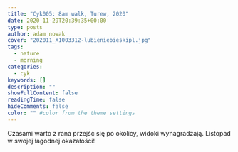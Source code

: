 ```yaml
---
title: "Cyk005: 8am walk, Turew, 2020"
date: 2020-11-29T20:39:35+00:00
type: posts
author: adam nowak
cover: "202011_X1003312-lubieniebieskipl.jpg"
tags:
  - nature
  - morning
categories:
  - cyk
keywords: []
description: ""
showFullContent: false
readingTime: false
hideComments: false
color: "" #color from the theme settings
---
```


Czasami warto z rana przejść się po okolicy, widoki wynagradzają. Listopad w swojej łagodnej okazałości!
